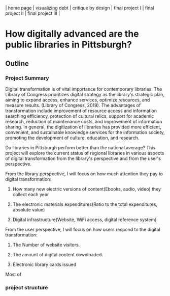 | home page | visualizing debt | critique by design | final project I | final project II | final project III |

# How digitally advanced are the public libraries in Pittsburgh?

## Outline

### Project Summary

Digital transformation is of vital importance for contemporary libraries. The Library of Congress prioritizes digital strategy as the library's strategic plan, aiming to expand access, enhance services, optimize resources, and measure results. (Library of Congress, 2019). The advantages of transformation include improvement of resource access and information searching efficiency, protection of cultural relics, support for academic research, reduction of maintenance costs, and improvement of information sharing. In general, the digitization of libraries has provided more efficient, convenient, and sustainable knowledge services for the information society, promoting the development of culture, education, and research.

Do libraries in Pittsburgh perform better than the national average? This project will explore the current status of regional libraries in various aspects of digital transformation from the library's perspective and from the user's perspective. 

From the library perspective, I will focus on how much attention they pay to digital transformation: 

1. How many new electric versions of content(Ebooks, audio, video) they collect each year

2. The electronic materials expenditures(Ratio to the total expenditures, absolute value) 

3. Digital infrastructure(Website, WiFi access, digital reference system)

From the user perspective, I will focus on how users respond to the digital transformation:

1. The Number of website visitors.

2. The amount of digital content downloaded.

3. Electronic library cards issued 

Most of 


### project structure

